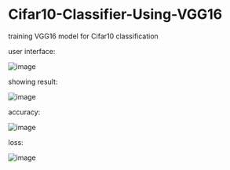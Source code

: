# Cifar10-Classifier-Using-VGG16

training VGG16 model for Cifar10 classification

user interface:


![image](https://user-images.githubusercontent.com/56348828/117412295-331cdb00-af47-11eb-8048-1b02de692d24.png)

showing result:


![image](https://user-images.githubusercontent.com/56348828/117412411-5a73a800-af47-11eb-94c3-d2c58aaa84d6.png)

accuracy:


![image](https://user-images.githubusercontent.com/56348828/117412077-ea652200-af46-11eb-9603-bcadad90914b.png)

loss:


![image](https://user-images.githubusercontent.com/56348828/117412122-fb159800-af46-11eb-9f3a-b041f2f813cf.png)


